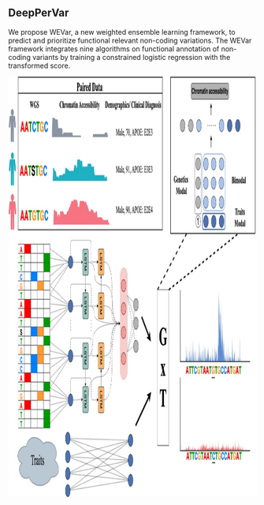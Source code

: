 ## DeepPerVar

We propose WEVar, a new weighted ensemble learning framework, to predict and prioritize functional relevant non-coding variations. The WEVar framework integrates nine algorithms on functional annotation of non-coding variants by training a constrained logistic regression with the transformed score.
<center>

<div align=center><img width="1527" height="852" src="https://raw.githubusercontent.com/alfredyewang/DeepPerVar/main/src/DeepPerVar.jpeg"/></div>
</center>  
